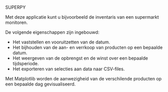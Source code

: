 SUPERPY

Met deze applicatie kunt u bijvoorbeeld de inventaris van een supermarkt monitoren.

De volgende eigenschappen zijn ingebouwd:

* Het vaststellen en vooruitzetten van de datum.
* Het bijhouden van de aan- en verrkoop van producten op een bepaalde datum.
* Het weergeven van de opbrengst en de winst over een bepaalde tijdsperiode.
* Het exporteren van selecties aan data naar CSV-files.

Met Matplotlib worden de aanwezigheid van de verschilende producten op een bepaalde dag gevisualiseerd.  
